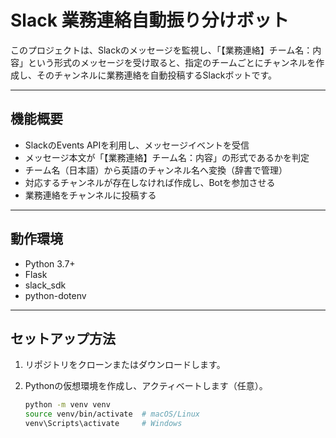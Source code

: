 # Slack 業務連絡自動振り分けボット

このプロジェクトは、Slackのメッセージを監視し、「【業務連絡】チーム名：内容」という形式のメッセージを受け取ると、指定のチームごとにチャンネルを作成し、そのチャンネルに業務連絡を自動投稿するSlackボットです。

---

## 機能概要

- SlackのEvents APIを利用し、メッセージイベントを受信
- メッセージ本文が「【業務連絡】チーム名：内容」の形式であるかを判定
- チーム名（日本語）から英語のチャンネル名へ変換（辞書で管理）
- 対応するチャンネルが存在しなければ作成し、Botを参加させる
- 業務連絡をチャンネルに投稿する

---

## 動作環境

- Python 3.7+
- Flask
- slack_sdk
- python-dotenv

---

## セットアップ方法

1. リポジトリをクローンまたはダウンロードします。

2. Pythonの仮想環境を作成し、アクティベートします（任意）。

   ```bash
   python -m venv venv
   source venv/bin/activate  # macOS/Linux
   venv\Scripts\activate     # Windows
